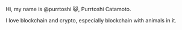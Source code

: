 Hi, my name is @purrtoshi 😺, Purrtoshi Catamoto. 

I love blockchain and crypto, especially blockchain with animals in it. 


<!---
purrtoshi/purrtoshi is a ✨ special ✨ repository because its `README.md` (this file) appears on your GitHub profile.
You can click the Preview link to take a look at your changes.
--->
